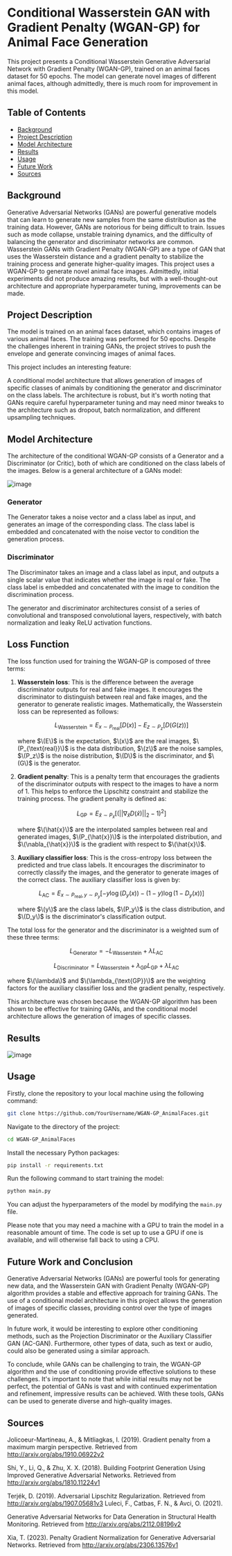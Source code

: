 # Conditional Wasserstein GAN with Gradient Penalty (WGAN-GP) for Animal Face Generation

This project presents a Conditional Wasserstein Generative Adversarial Network with Gradient Penalty (WGAN-GP), trained on an animal faces dataset for 50 epochs. The model can generate novel images of different animal faces, although admittedly, there is much room for improvement in this model.

## Table of Contents

- [Background](#background)
- [Project Description](#project-description)
- [Model Architecture](#model-architecture)
- [Results](#results)
- [Usage](#usage)
- [Future Work](#future-work)
- [Sources](#sources)

## Background

Generative Adversarial Networks (GANs) are powerful generative models that can learn to generate new samples from the same distribution as the training data. However, GANs are notorious for being difficult to train. Issues such as mode collapse, unstable training dynamics, and the difficulty of balancing the generator and discriminator networks are common. Wasserstein GANs with Gradient Penalty (WGAN-GP) are a type of GAN that uses the Wasserstein distance and a gradient penalty to stabilize the training process and generate higher-quality images. This project uses a WGAN-GP to generate novel animal face images. Admittedly, initial experiments did not produce amazing results, but with a well-thought-out architecture and appropriate hyperparameter tuning, improvements can be made.


## Project Description

The model is trained on an animal faces dataset, which contains images of various animal faces. The training was performed for 50 epochs. Despite the challenges inherent in training GANs, the project strives to push the envelope and generate convincing images of animal faces.

This project includes an interesting feature:

A conditional model architecture that allows generation of images of specific classes of animals by conditioning the generator and discriminator on the class labels.
The architecture is robust, but it's worth noting that GANs require careful hyperparameter tuning and may need minor tweaks to the architecture such as dropout, batch normalization, and different upsampling techniques.

## Model Architecture

The architecture of the conditional WGAN-GP consists of a Generator and a Discriminator (or Critic), both of which are conditioned on the class labels of the images. Below is a general architecture of a GANs model:

![image](https://github.com/DimensionDweller/Conditional_WGAN-CP_Implimentation/assets/75709283/eebdd218-6d36-460a-9bad-c5b395b8009f)

### Generator
The Generator takes a noise vector and a class label as input, and generates an image of the corresponding class. The class label is embedded and concatenated with the noise vector to condition the generation process.

### Discriminator
The Discriminator takes an image and a class label as input, and outputs a single scalar value that indicates whether the image is real or fake. The class label is embedded and concatenated with the image to condition the discrimination process.

The generator and discriminator architectures consist of a series of convolutional and transposed convolutional layers, respectively, with batch normalization and leaky ReLU activation functions.

## Loss Function

The loss function used for training the WGAN-GP is composed of three terms:

1. **Wasserstein loss**: This is the difference between the average discriminator outputs for real and fake images. It encourages the discriminator to distinguish between real and fake images, and the generator to generate realistic images. Mathematically, the Wasserstein loss can be represented as follows:

   $$L_{\text{Wasserstein}} = E_{x \sim P_{\text{real}}} [D(x)] - E_{z \sim P_z} [D(G(z))]$$

   where $\(E\)$ is the expectation, $\(x\)$ are the real images, $\(P_{\text{real}}\)$ is the data distribution, $\(z\)$ are the noise samples, $\(P_z\)$ is the noise distribution, $\(D\)$ is the discriminator, and $\(G\)$ is the generator.

2. **Gradient penalty**: This is a penalty term that encourages the gradients of the discriminator outputs with respect to the images to have a norm of 1. This helps to enforce the Lipschitz constraint and stabilize the training process. The gradient penalty is defined as:

   $$L_{\text{GP}} = E_{\hat{x} \sim P_{\hat{x}}} \left[ \left( ||\nabla_{\hat{x}} D(\hat{x})||_2 - 1 \right)^2 \right]$$

   where $\(\hat{x}\)$ are the interpolated samples between real and generated images, $\(P_{\hat{x}}\)$ is the interpolated distribution, and $\(\nabla_{\hat{x}}\)$ is the gradient with respect to $\(\hat{x}\)$.

3. **Auxiliary classifier loss**: This is the cross-entropy loss between the predicted and true class labels. It encourages the discriminator to correctly classify the images, and the generator to generate images of the correct class. The auxiliary classifier loss is given by:

   $$L_{\text{AC}} = E_{x \sim P_{\text{real}}, y \sim P_y} [-y \log(D_y(x)) - (1-y) \log(1-D_y(x))]$$

   where $\(y\)$ are the class labels, $\(P_y\)$ is the class distribution, and $\(D_y\)$ is the discriminator's classification output.

The total loss for the generator and the discriminator is a weighted sum of these three terms:

$$
L_{\text{Generator}} = -L_{\text{Wasserstein}} + \lambda L_{\text{AC}}
$$

$$
L_{\text{Discriminator}} = L_{\text{Wasserstein}} + \lambda_{\text{GP}} L_{\text{GP}} + \lambda L_{\text{AC}}
$$

where $\(\lambda\)$ and $\(\lambda_{\text{GP}}\)$ are the weighting factors for the auxiliary classifier loss and the gradient penalty, respectively.

This architecture was chosen because the WGAN-GP algorithm has been shown to be effective for training GANs, and the conditional model architecture allows the generation of images of specific classes.

## Results

![image](https://github.com/DimensionDweller/Conditional_WGAN-CP_Implimentation/assets/75709283/34d180ed-dca5-41a8-b40c-143baefeb535)


## Usage

Firstly, clone the repository to your local machine using the following command:

```bash
git clone https://github.com/YourUsername/WGAN-GP_AnimalFaces.git
```

Navigate to the directory of the project:

```bash
cd WGAN-GP_AnimalFaces
```

Install the necessary Python packages:

```bash
pip install -r requirements.txt
```

Run the following command to start training the model:

```bash
python main.py
```

You can adjust the hyperparameters of the model by modifying the `main.py` file.

Please note that you may need a machine with a GPU to train the model in a reasonable amount of time. The code is set up to use a GPU if one is available, and will otherwise fall back to using a CPU.

## Future Work and Conclusion

Generative Adversarial Networks (GANs) are powerful tools for generating new data, and the Wasserstein GAN with Gradient Penalty (WGAN-GP) algorithm provides a stable and effective approach for training GANs. The use of a conditional model architecture in this project allows the generation of images of specific classes, providing control over the type of images generated.

In future work, it would be interesting to explore other conditioning methods, such as the Projection Discriminator or the Auxiliary Classifier GAN (AC-GAN). Furthermore, other types of data, such as text or audio, could also be generated using a similar approach.

To conclude, while GANs can be challenging to train, the WGAN-GP algorithm and the use of conditioning provide effective solutions to these challenges. It's important to note that while initial results may not be perfect, the potential of GANs is vast and with continued experimentation and refinement, impressive results can be achieved. With these tools, GANs can be used to generate diverse and high-quality images.

## Sources

Jolicoeur-Martineau, A., & Mitliagkas, I. (2019). Gradient penalty from a maximum margin perspective. Retrieved from http://arxiv.org/abs/1910.06922v2

Shi, Y., Li, Q., & Zhu, X. X. (2018). Building Footprint Generation Using Improved Generative Adversarial Networks. Retrieved from http://arxiv.org/abs/1810.11224v1

Terjék, D. (2019). Adversarial Lipschitz Regularization. Retrieved from http://arxiv.org/abs/1907.05681v3
Luleci, F., Catbas, F. N., & Avci, O. (2021). 

Generative Adversarial Networks for Data Generation in Structural Health Monitoring. Retrieved from http://arxiv.org/abs/2112.08196v2

Xia, T. (2023). Penalty Gradient Normalization for Generative Adversarial Networks. Retrieved from http://arxiv.org/abs/2306.13576v1

